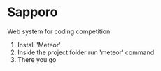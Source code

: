 # Sapporo
Web system for coding competition

1. Install 'Meteor'<br>
2. Inside the project folder run 'meteor' command<br>
3. There you go<br>
